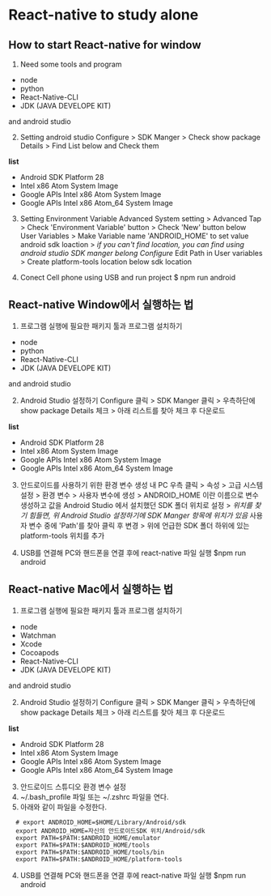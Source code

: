 # React-native to study alone

## How to start React-native for window

1. Need some tools and program
  - node
  - python
  - React-Native-CLI
  - JDK (JAVA DEVELOPE KIT)

  and android studio

2. Setting android studio
  Configure > SDK Manger > Check show package Details > Find List below and Check them

**list**
- Android SDK Platform 28
- Intel x86 Atom System Image
- Google APIs Intel x86 Atom System Image
- Google APIs Intel x86 Atom_64 System Image

3. Setting Environment Variable
  Advanced System setting > Advanced Tap >
  Check 'Environment Variable' button > 
  Check 'New' button below User Variables >
  Make Variable name 'ANDROID_HOME' to set value android sdk loaction >
  *if you can't find location, you can find using android studio SDK manger belong Configure*
  Edit Path in User variables > Create platform-tools location below sdk location

4. Conect Cell phone using USB and run project
  $ npm run android

## React-native Window에서 실행하는 법

1. 프로그램 실행에 필요한 패키지 툴과 프로그램 설치하기
  - node
  - python
  - React-Native-CLI
  - JDK (JAVA DEVELOPE KIT)

  and android studio

2. Android Studio 설정하기
  Configure 클릭 > SDK Manger 클릭 > 우측하단에 show package Details 체크 > 아래 리스트를 찾아 체크 후 다운로드

**list**
- Android SDK Platform 28
- Intel x86 Atom System Image
- Google APIs Intel x86 Atom System Image
- Google APIs Intel x86 Atom_64 System Image

3. 안드로이드를 사용하기 위한 환경 변수 생성
  내 PC 우측 클릭 > 속성 > 고급 시스템 설정 > 환경 변수 > 사용자 변수에 생성 >
  ANDROID_HOME 이란 이름으로 변수 생성하고 값을 Android Studio 에서 설치했던 SDK 폴더 위치로 설정 >
  *위치를 찾기 힘들면, 위 Android Studio 설정하기에 SDK Manger 항목에 위치가 있음*
  사용자 변수 중에 'Path'를 찾아 클릭 후 변경 > 
  위에 언급한 SDK 폴더 하위에 있는 platform-tools 위치를 추가

4. USB를 연결해 PC와 핸드폰을 연결 후에 react-native 파일 실행
  $npm run android

## React-native Mac에서 실행하는 법

1. 프로그램 실행에 필요한 패키지 툴과 프로그램 설치하기
  - node
  - Watchman 
  - Xcode 
  - Cocoapods 
  - React-Native-CLI
  - JDK (JAVA DEVELOPE KIT)

  and android studio

2. Android Studio 설정하기
  Configure 클릭 > SDK Manger 클릭 > 우측하단에 show package Details 체크 > 아래 리스트를 찾아 체크 후 다운로드

**list**
- Android SDK Platform 28
- Intel x86 Atom System Image
- Google APIs Intel x86 Atom System Image
- Google APIs Intel x86 Atom_64 System Image

3. 안드로이드 스튜디오 환경 변수 설정
  1. ~/.bash_profile 파일 또는 ~/.zshrc 파일을 연다.
  2. 아래와 같이 파일을 수정한다.
  ```
    # export ANDROID_HOME=$HOME/Library/Android/sdk
    export ANDROID_HOME=자신의 안드로이드SDK 위치/Android/sdk
    export PATH=$PATH:$ANDROID_HOME/emulator
    export PATH=$PATH:$ANDROID_HOME/tools
    export PATH=$PATH:$ANDROID_HOME/tools/bin
    export PATH=$PATH:$ANDROID_HOME/platform-tools
  ```
4. USB를 연결해 PC와 핸드폰을 연결 후에 react-native 파일 실행
  $npm run android